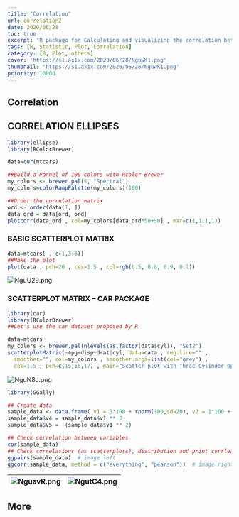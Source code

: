 ```yaml
---
title: "Correlation"
url: correlation2
date: 2020/06/28
toc: true
excerpt: "R package for Calculating and visualizing the correlation between your data"
tags: [R, Statistic, Plot, Correlation]
category: [R, Plot, others]
cover: 'https://s1.ax1x.com/2020/06/28/NguwK1.png'
thumbnail: 'https://s1.ax1x.com/2020/06/28/NguwK1.png'
priority: 10000
---
```


## Correlation


<a name="2x5Oh"></a>
## CORRELATION ELLIPSES
```r
library(ellipse)
library(RColorBrewer)

data=cor(mtcars)

##Build a Pannel of 100 colors with Rcolor Brewer
my_colors <- brewer.pal(5, "Spectral")
my_colors=colorRampPalette(my_colors)(100)

##Order the correlation matrix
ord <- order(data[1, ])
data_ord = data[ord, ord]
plotcorr(data_ord , col=my_colors[data_ord*50+50] , mar=c(1,1,1,1))
```




<a name="IL1P4"></a>
### BASIC SCATTERPLOT MATRIX

```r
data=mtcars[ , c(1,3:6)]
##Make the plot
plot(data , pch=20 , cex=1.5 , col=rgb(0.5, 0.8, 0.9, 0.7))
```
![NguU29.png](https://s1.ax1x.com/2020/06/28/NguU29.png)
<a name="EjKBE"></a>
### SCATTERPLOT MATRIX – CAR PACKAGE

```r
library(car)
library(RColorBrewer)
##Let's use the car dataset proposed by R

data=mtcars
my_colors <- brewer.pal(nlevels(as.factor(data$cyl)), "Set2")
scatterplotMatrix(~mpg+disp+drat|cyl, data=data , reg.line="" ,
  smoother="", col=my_colors , smoother.args=list(col="grey") ,
  cex=1.5 , pch=c(15,16,17) , main="Scatter plot with Three Cylinder Options")
```

![NguN8J.png](https://s1.ax1x.com/2020/06/28/NguN8J.png)

```r
library(GGally)

## Create data
sample_data <- data.frame( v1 = 1:100 + rnorm(100,sd=20), v2 = 1:100 + rnorm(100,sd=27), v3 = rep(1, 100) + rnorm(100, sd = 1))
sample_data$v4 = sample_data$v1 ** 2
sample_data$v5 = -(sample_data$v1 ** 2)

## Check correlation between variables
cor(sample_data)
## Check correlations (as scatterplots), distribution and print corrleation coefficient
ggpairs(sample_data)  # image left
ggcorr(sample_data, method = c("everything", "pearson"))  # image right
```

|![NguavR.png](https://s1.ax1x.com/2020/06/28/NguavR.png)|![NgutC4.png](https://s1.ax1x.com/2020/06/28/NgutC4.png)|
|--|--|



<a name="FG8Ad"></a>
## More
